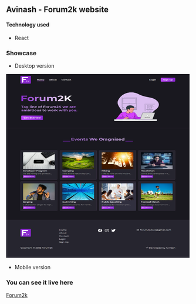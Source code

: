 ## Avinash - Forum2k website


#### Technology used

* React

### Showcase

* Desktop version
<img src="showcase/Forum-2k home.png" height="500px" width="500px"/>

* Mobile version

### You can see it live here
 [Forum2k](https://forum2k-2022.web.app/)

